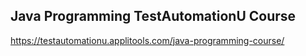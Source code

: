 ## Java Programming TestAutomationU Course

https://testautomationu.applitools.com/java-programming-course/
